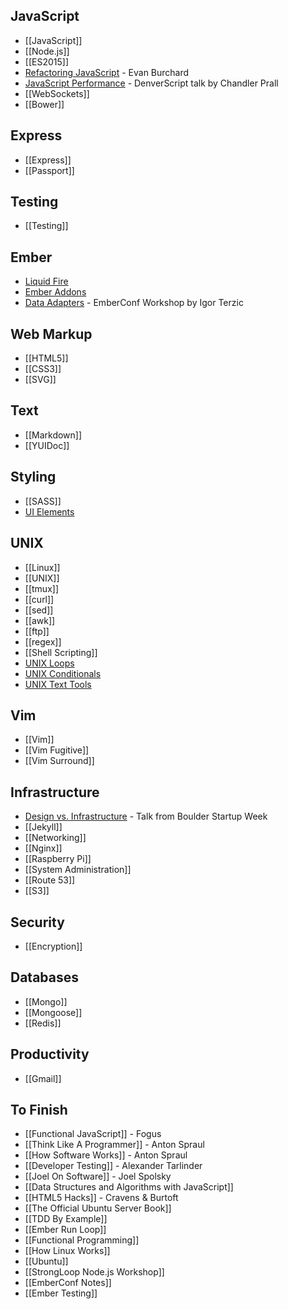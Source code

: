 ## JavaScript

* [[JavaScript]]
* [[Node.js]]
* [[ES2015]]
* [Refactoring JavaScript](Refactoring-JavaScript) - Evan Burchard
* [JavaScript Performance](JavaScript-Performance-Prall) - DenverScript talk by Chandler Prall
* [[WebSockets]]
* [[Bower]]

## Express

* [[Express]]
* [[Passport]]

## Testing

* [[Testing]]

## Ember

* [Liquid Fire](Liquid-Fire)
* [Ember Addons](Ember-Addons)
* [Data Adapters](Ember-Data-Adapters) - EmberConf Workshop by Igor Terzic

## Web Markup

* [[HTML5]]
* [[CSS3]]
* [[SVG]]

## Text

* [[Markdown]]
* [[YUIDoc]]

## Styling

* [[SASS]]
* [UI Elements](UI-Elements)

## UNIX

* [[Linux]]
* [[UNIX]]
* [[tmux]]
* [[curl]]
* [[sed]]
* [[awk]]
* [[ftp]]
* [[regex]]
* [[Shell Scripting]]
* [UNIX Loops](UNIX-Loops)
* [UNIX Conditionals](UNIX-Conditionals)
* [UNIX Text Tools](Unix-Text-Tools)

## Vim

* [[Vim]]
* [[Vim Fugitive]]
* [[Vim Surround]]

## Infrastructure

* [Design vs. Infrastructure](Design-Vs-Infrastructure) - Talk from Boulder Startup Week
* [[Jekyll]]
* [[Networking]]
* [[Nginx]]
* [[Raspberry Pi]]
* [[System Administration]]
* [[Route 53]]
* [[S3]]

## Security

* [[Encryption]]

## Databases

* [[Mongo]]
* [[Mongoose]]
* [[Redis]]

## Productivity

* [[Gmail]]

## To Finish

* [[Functional JavaScript]] - Fogus
* [[Think Like A Programmer]] - Anton Spraul
* [[How Software Works]] - Anton Spraul
* [[Developer Testing]] - Alexander Tarlinder
* [[Joel On Software]] - Joel Spolsky
* [[Data Structures and Algorithms with JavaScript]]
* [[HTML5 Hacks]] - Cravens & Burtoft
* [[The Official Ubuntu Server Book]]
* [[TDD By Example]]
* [[Ember Run Loop]]
* [[Functional Programming]]
* [[How Linux Works]]
* [[Ubuntu]]
* [[StrongLoop Node.js Workshop]]
* [[EmberConf Notes]]
* [[Ember Testing]]
